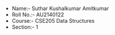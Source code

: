 - Name:- Suthar Kushalkumar Amitkumar
- Roll No.:- AU2140122
- Course:- CSE205 Data Structures
- Section:- 1


<!---
Suthar-Kushalkumar/Suthar-Kushalkumar is a ✨ special ✨ repository because its `README.md` (this file) appears on your GitHub profile.
You can click the Preview link to take a look at your changes.
--->
